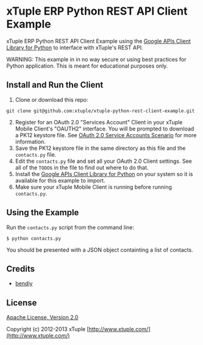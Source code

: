 xTuple ERP Python REST API Client Example
=========================================

xTuple ERP Python REST API Client Example using the [Google APIs Client Library for Python](https://developers.google.com/api-client-library/python/) to interface with xTuple's REST API.

WARNING: This example in in no way secure or using best practices
for Python application. This is meant for educational purposes only.

Install and Run the Client
--------------------------
1. Clone or download this repo:

  ```
  git clone git@github.com:xtuple/xtuple-python-rest-client-example.git
  ```

2. Register for an OAuth 2.0 "Services Account" Client in your xTuple Mobile
Client's "OAUTH2" interface. You will be prompted to download a PK12 keystore
file. See [OAuth 2.0 Service Accounts Scenario](https://github.com/xtuple/xtuple/wiki/OAuth-2.0-Service-Accounts-Scenario) for more information.
3. Save the PK12 keystore file in the same directory as this file and the
`contacts.py` file.
3. Edit the `contacts.py` file and set all your OAuth 2.0 Client settings. See
all of the `TODO`s in the file to find out where to do that.
4. Install the [Google APIs Client Library for Python](https://developers.google.com/api-client-library/python/start/installation) on your system so it is available for this example to import.
5. Make sure your xTuple Mobile Client is running before running `contacts.py`.

Using the Example
-----------------
Run the `contacts.py` script from the command line:

```
$ python contacts.py
```

You should be presented with a JSON object containting a list of contacts.

## Credits

  - [bendiy](http://github.com/bendiy)

## License

[Apache License, Version 2.0](http://www.apache.org/licenses/LICENSE-2.0.html)

Copyright (c) 2012-2013 xTuple [http://www.xtuple.com/](http://www.xtuple.com/)
